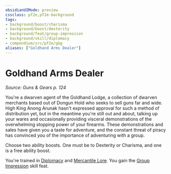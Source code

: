 ```yaml
---
obsidianUIMode: preview
cssclass: pf2e,pf2e-background
tags:
- background/boost/charisma
- background/boost/dexterity
- background/feat/group-impression
- background/skill/diplomacy
- compendium/src/pf2e/g&g
aliases: ["Goldhand Arms Dealer"]
---
```

# Goldhand Arms Dealer
*Source: Guns & Gears p. 124*  

You're a dwarven agent of the Goldhand Lodge, a collection of dwarven merchants based out of Dongun Hold who seeks to sell guns far and wide. High King Anong Arunak hasn't expressed approval for such a method of distribution yet, but in the meantime you're still out and about, talking up your wares and occasionally providing visceral demonstrations of the overwhelming stopping power of your firearms. These demonstrations and sales have given you a taste for adventure, and the constant threat of piracy has convinced you of the importance of adventuring with a group.

Choose two ability boosts. One must be to Dexterity or Charisma, and one is a free ability boost.

You're trained in [Diplomacy](../../skills.md#Diplomacy) and [Mercantile Lore](../../skills.md#Lore). You gain the [Group Impression](../../feats/group-impression.md) skill feat.
